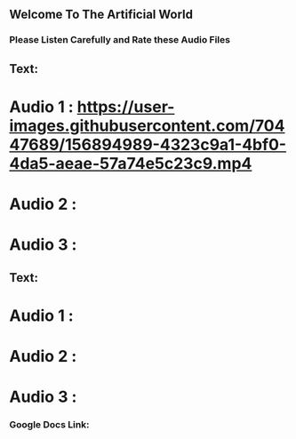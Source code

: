 ## Welcome To The Artificial World



### Please Listen Carefully and Rate these Audio Files

## Text:

# Audio 1 : https://user-images.githubusercontent.com/70447689/156894989-4323c9a1-4bf0-4da5-aeae-57a74e5c23c9.mp4
# Audio 2 :
# Audio 3 :

## Text: 

# Audio 1 :
# Audio 2 :
# Audio 3 : 

### Google Docs Link: 
